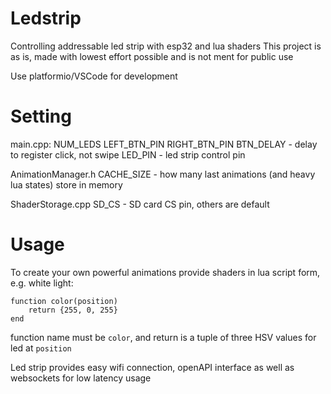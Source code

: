 # Ledstrip
Controlling addressable led strip with esp32 and lua shaders
This project is as is, made with lowest effort possible and is not ment for public use

Use platformio/VSCode for development

# Setting

main.cpp:
NUM_LEDS
LEFT_BTN_PIN
RIGHT_BTN_PIN
BTN_DELAY - delay to register click, not swipe
LED_PIN - led strip control pin

AnimationManager.h
CACHE_SIZE - how many last animations (and heavy lua states) store in memory

ShaderStorage.cpp
SD_CS - SD card CS pin, others are default

# Usage
To create your own powerful animations provide shaders in lua script form, e.g. white light:
```
function color(position) 
    return {255, 0, 255} 
end
```
function name must be `color`, and return is a tuple of three HSV values for led at `position`

Led strip provides easy wifi connection, openAPI interface as well as websockets for low latency usage
